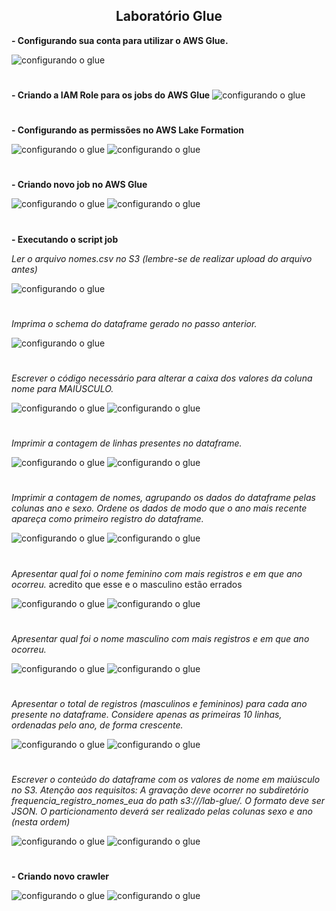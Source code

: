 <div align=center>

## Laboratório Glue

</div>

**- Configurando sua conta para utilizar o AWS Glue.**

![configurando o glue](<primeiros passos glue.png>)

#

**- Criando a IAM Role para os jobs do AWS Glue**
![configurando o glue](<etapa da função iam glue.png>)

#

**- Configurando as permissões no AWS Lake Formation**

![configurando o glue](<aws lake formation glue.png>)
![configurando o glue](<concedendo permissoes select describe no lake formation  glue.png>)

#

**- Criando novo job no AWS Glue**

![configurando o glue](<criando um job glue.png>)
![configurando o glue](<input e target glue.png>)

#

**- Executando o script job**

*Ler o arquivo nomes.csv no S3 (lembre-se de realizar upload do arquivo antes)*

![configurando o glue](<rodando codigo de exemplo glue.png>)

#

*Imprima o schema do dataframe gerado no passo anterior.*

![configurando o glue](<imprimindo o schema glue.png>)

#

*Escrever o código necessário para alterar a caixa dos valores da coluna nome para MAIÚSCULO.*

![configurando o glue](<nome maiusculo codigo glue.png>)
![configurando o glue](<nome maiusculo resultado glue.png>)

#

*Imprimir a contagem de linhas presentes no dataframe.*

![configurando o glue](<contagem de linhas codigo glue.png>)
![configurando o glue](<contagem de linhas resultado glue.png>)

#

*Imprimir a contagem de nomes, agrupando os dados do dataframe pelas colunas ano e sexo. Ordene os dados de modo que o ano mais recente apareça como primeiro registro do dataframe.*

![configurando o glue](<contagem de nome agrupado por nome e sexo codigo glue.png>)
![configurando o glue](<contagem de nome agrupado por nome e sexo resultado glue.png>)

#

*Apresentar qual foi o nome feminino com mais registros e em que ano ocorreu.*
acredito que esse e o masculino estão errados

![configurando o glue](<nome feminino mais comum codigo glue.png>)
![configurando o glue](<nome feminino mais comum resultado glue.png>)

#

*Apresentar qual foi o nome masculino com mais registros e em que ano ocorreu.*

![configurando o glue](<nome masculino mais comum codigo glue.png>)
![configurando o glue](<nome masculino mais comum resultado glue.png>)

#

*Apresentar o total de registros (masculinos e femininos) para cada ano presente no dataframe. Considere apenas as primeiras 10 linhas, ordenadas pelo ano, de forma crescente.*

![configurando o glue](<total de registro masculino e feminino por ano codigo glue .png>)
![configurando o glue](<total de registro masculino e feminino por ano resultado glue .png>)

#

*Escrever o conteúdo do dataframe com os valores de nome em maiúsculo no S3.*
*Atenção aos requisitos: A gravação deve ocorrer no subdiretório frequencia_registro_nomes_eua do path s3://<BUCKET>/lab-glue/. O formato deve ser JSON. O particionamento deverá ser realizado pelas colunas sexo e ano (nesta ordem)*

![configurando o glue](<Escrever o conteúdo do dataframe com os valores de nome em maiúsculo no S3. codigo glue.png>)
![configurando o glue](<tEscrever o conteúdo do dataframe com os valores de nome em maiúsculo no S3. glue.png>)

#

**- Criando novo crawler**

![configurando o glue](<criacao e crawler aparecendo no databse gluelab.png>)
![configurando o glue](<concedendo permissoes select describe no lake formation  glue.png>)